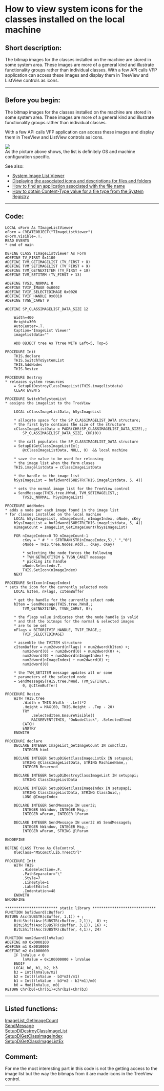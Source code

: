 <link rel="stylesheet" type="text/css" href="../css/win32api.css">  
<link rel="stylesheet" href="https://cdnjs.cloudflare.com/ajax/libs/font-awesome/4.7.0/css/font-awesome.min.css">

# How to view system icons for the classes installed on the local machine

## Short description:
The bitmap images for the classes installed on the machine are stored in some system area. These images are more of a general kind and illustrate functionality groups rather than individual classes. With a few API calls VFP application can access these images and display them in TreeView and ListView controls as icons.  
***  


## Before you begin:
The bitmap images for the classes installed on the machine are stored in some system area. These images are more of a general kind and illustrate functionality groups rather than individual classes.   

With a few API calls VFP application can access these images and display them in TreeView and ListView controls as icons.  

![](../images/instclassesimagelist.jpg)  
As the picture above shows, the list is definitely OS and machine configuration specific.  

See also:

* [System Image List Viewer](sample_021.md)  
* [Displaying the associated icons and descriptions for files and folders](sample_530.md)  
* [How to find an application associated with the file name](sample_138.md)  
* [How to obtain Content-Type value for a file type from the System Registry](sample_468.md)  
  
***  


## Code:
```foxpro  
LOCAL oForm As TImageListViewer
oForm = CREATEOBJECT("TImageListViewer")
oForm.Visible=.T.
READ EVENTS
* end of main

DEFINE CLASS TImageListViewer As Form
#DEFINE TV_FIRST 0x1100
#DEFINE TVM_GETIMAGELIST (TV_FIRST + 8)
#DEFINE TVM_SETIMAGELIST (TV_FIRST + 9)
#DEFINE TVM_GETNEXTITEM (TV_FIRST + 10)
#DEFINE TVM_SETITEM (TV_FIRST + 13)

#DEFINE TVSIL_NORMAL 0
#DEFINE TVIF_IMAGE 0x0002
#DEFINE TVIF_SELECTEDIMAGE 0x0020
#DEFINE TVIF_HANDLE 0x0010
#DEFINE TVGN_CARET 9

#DEFINE SP_CLASSIMAGELIST_DATA_SIZE 12

	Width=400
	Height=300
	AutoCenter=.T.
	Caption="ImageList Viewer"
	imagelistdata=""

	ADD OBJECT tree As Ttree WITH Left=5, Top=5

PROCEDURE Init
	THIS.declare
	THIS.SwitchToSystemList
	THIS.AddNodes
	THIS.Resize

PROCEDURE Destroy
* releases system resources
	= SetupDiDestroyClassImageList(THIS.imagelistdata)
	CLEAR EVENTS

PROCEDURE SwitchToSystemList
* assigns the imagelist to the TreeView

	LOCAL cClassImageListData, hSysImageList

	* allocate space for the SP_CLASSIMAGELIST_DATA structure;
	* the first byte contains the size of the structure
	cClassImageListData = PADR(CHR(SP_CLASSIMAGELIST_DATA_SIZE),;
		SP_CLASSIMAGELIST_DATA_SIZE, CHR(0))

	* the call populates the SP_CLASSIMAGELIST_DATA structure
	= SetupDiGetClassImageListEx(;
		@cClassImageListData, NULL, 0)  && local machine

	* save the value to be used for releasing
	* the image list when the form closes
	THIS.imagelistdata = cClassImageListData

	* the handle to the image list
	hSysImageList = buf2dword(SUBSTR(THIS.imagelistdata, 5, 4))

	* sets the normal image list for the TreeView control
	= SendMessage(THIS.tree.HWnd, TVM_SETIMAGELIST,;
		TVSIL_NORMAL, hSysImageList)

PROCEDURE AddNodes
* adds a node per each image found in the image list
* for classes installed on the local machine
	LOCAL hSysImageList, nImageCount, nImageIndex, oNode, cKey
	hSysImageList = buf2dword(SUBSTR(THIS.imagelistdata, 5, 4))
	nImageCount = ImageList_GetImageCount(hSysImageList)
	
	FOR nImageIndex=0 TO nImageCount-1
		cKey = " # " + STRTRAN(STR(nImageIndex,5)," ","0")
		oNode = THIS.tree.Nodes.Add(,, cKey, cKey)

		* selecting the node forces the following
		* TVM_GETNEXTITEM & TVGN_CARET message
		* picking its handle
		oNode.Selected=.T.
		THIS.SetIcon(nImageIndex)
	NEXT

PROCEDURE SetIcon(nImageIndex)
* sets the icon for the currently selected node
    LOCAL hItem, nFlags, cItemBuffer

    * get the handle for the currently select node
    hItem = SendMessage(THIS.tree.hWnd,;
    	TVM_GETNEXTITEM, TVGN_CARET, 0);

	* the flags value indicates that the node handle is valid
	* and that the bitmaps for the normal & selected images
	* are to be set
    nFlags = BITOR(TVIF_HANDLE, TVIF_IMAGE,;
    	TVIF_SELECTEDIMAGE)

	* assemble the TVITEM structure
    cItemBuffer = num2dword(nFlags) + num2dword(hItem) +;
    	num2dword(0) + num2dword(0) + num2dword(0) +;
    	num2dword(0) + num2dword(nImageIndex) +;
    	num2dword(nImageIndex) + num2dword(0) +;
    	num2dword(0)

	* the TVM_SETITEM message updates all or some
	* parameters of the selected node
    = SendMessageS(THIS.tree.hWnd, TVM_SETITEM,;
    	0, @cItemBuffer)

PROCEDURE Resize
	WITH THIS.tree
		.Width = THIS.Width - .Left*2
		.Height = MAX(60, THIS.Height - .Top - 20)
		TRY
			.SelectedItem.EnsureVisible()
			RAISEEVENT(THIS, "OnNodeClick", .SelectedItem)
		CATCH
		ENDTRY
	ENDWITH

PROCEDURE declare
	DECLARE INTEGER ImageList_GetImageCount IN comctl32;
		INTEGER himl

	DECLARE INTEGER SetupDiGetClassImageListEx IN setupapi;
		STRING @ClassImageListData, STRING MachineName,;
		INTEGER Reserved

	DECLARE INTEGER SetupDiDestroyClassImageList IN setupapi;
		STRING ClassImageListData

	DECLARE INTEGER SetupDiGetClassImageIndex IN setupapi;
		STRING ClassImageListData, STRING ClassGuid,;
		LONG @ImageIndex

	DECLARE INTEGER SendMessage IN user32;
		INTEGER hWindow, INTEGER Msg,;
		INTEGER wParam, INTEGER lParam

	DECLARE INTEGER SendMessage IN user32 AS SendMessageS;
		INTEGER hWindow, INTEGER Msg,;
		INTEGER wParam, STRING @lParam

ENDDEFINE

DEFINE CLASS Ttree As OleControl
	OleClass="MSComctlLib.TreeCtrl"

PROCEDURE Init
	WITH THIS
		.HideSelection=.F.
		.PathSeparator="\"
		.Style=7
		.LineStyle=1
		.LabelEdit=1
		.Indentation=48
	ENDWITH
ENDDEFINE

************************ static library *****************************
FUNCTION buf2dword(cBuffer)
RETURN Asc(SUBSTR(cBuffer, 1,1)) + ;
	BitLShift(Asc(SUBSTR(cBuffer, 2,1)),  8) +;
	BitLShift(Asc(SUBSTR(cBuffer, 3,1)), 16) +;
	BitLShift(Asc(SUBSTR(cBuffer, 4,1)), 24)

FUNCTION num2dword(lnValue)
#DEFINE m0 0x0000100
#DEFINE m1 0x0010000
#DEFINE m2 0x1000000
	IF lnValue < 0
		lnValue = 0x100000000 + lnValue
	ENDIF
	LOCAL b0, b1, b2, b3
	b3 = Int(lnValue/m2)
	b2 = Int((lnValue - b3*m2)/m1)
	b1 = Int((lnValue - b3*m2 - b2*m1)/m0)
	b0 = Mod(lnValue, m0)
RETURN Chr(b0)+Chr(b1)+Chr(b2)+Chr(b3)  
```  
***  


## Listed functions:
[ImageList_GetImageCount](../libraries/comctl32/ImageList_GetImageCount.md)  
[SendMessage](../libraries/user32/SendMessage.md)  
[SetupDiDestroyClassImageList](../libraries/setupapi/SetupDiDestroyClassImageList.md)  
[SetupDiGetClassImageIndex](../libraries/setupapi/SetupDiGetClassImageIndex.md)  
[SetupDiGetClassImageListEx](../libraries/setupapi/SetupDiGetClassImageListEx.md)  

## Comment:
For me the most interesting part in this code is not the getting access to the image list but the way the bitmaps from it are made icons in the TreeView control.  
  
***  

